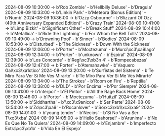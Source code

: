 2024-08-09 10:30:00 -> b'Rob Zombie' - b'Hellbilly Deluxe' - b'Dragula'
2024-08-09 10:33:00 -> b'Linkin Park' - b'Meteora (Bonus Edition)' - b'Numb'
2024-08-09 10:36:00 -> b'Ozzy Osbourne' - b'Blizzard Of Ozz (40th Anniversary Expanded Edition)' - b'Crazy Train'
2024-08-09 10:41:00 -> b'Limp Bizkit' - b'Significant Other' - b'Break Stuff'
2024-08-09 10:44:00 -> b'Metallica' - b'Ride the Lightning' - b'For Whom the Bell Tolls'
2024-08-09 10:49:00 -> b'Drowning Pool' - b'Sinner' - b'Bodies'
2024-08-09 10:53:00 -> b'Disturbed' - b'The Sickness' - b'Down With the Sickness'
2024-08-09 12:06:00 -> b'Porter' - b'Moctezuma' - b'Murci\xc3\xa9lago'
2024-08-09 12:34:00 -> b'Porter' - b'unknown' - b'Espiral'
2024-08-09 12:39:00 -> b'Los Concorde' - b'Regi\xc3\xb3n 4' - b'Rompecabezas'
2024-08-09 12:47:00 -> b'Porter' - b'Atemahawke' - b'Vaquero Gal\xc3\xa1ctico'
2024-08-09 13:20:00 -> b'Surfistas del Sistema' - b'Te Miro Para Ver Si Me Ves Mirarte' - b'Te Miro Para Ver Si Me Ves Mirarte'
2024-08-09 13:34:00 -> b'The Strokes' - b'Room on Fire' - b'Reptilia'
2024-08-09 13:38:00 -> b'DLD' - b'Por Encima' - b'Por Siempre'
2024-08-09 13:41:00 -> b'Interpol' - b'El Pintor' - b'All the Rage Back Home'
2024-08-09 13:46:00 -> b'Porter' - b'Moctezuma' - b'Huitzil'
2024-08-09 13:50:00 -> b'Siddhartha' - b'\xc3\x9anicos' - b'Ser Parte'
2024-08-09 13:54:00 -> b'Zo\xc3\xa9' - b'Rocanlover' - b'So\xc3\xb1\xc3\xa9'
2024-08-09 14:01:00 -> b'young tender' - b'Necios' - b'Si No Vas a Ser T\xc3\xba'
2024-08-09 14:05:00 -> b'Hello Seahorse!' - b'Arunima' - b'No Es Que No Te Quiera'
2024-08-09 14:09:00 -> b'Enjambre' - b'Imperfecto Extra\xc3\xb1o' - b'Vida En El Espejo'
